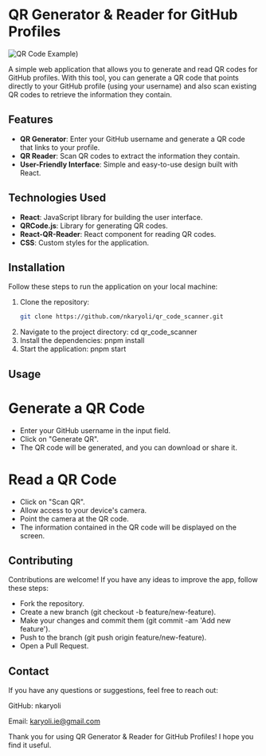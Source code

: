 # QR Generator & Reader for GitHub Profiles

![QR Code Example](https://https://raw.githubusercontent.com/nkaryoli/qr_code_scanner/main/public/qr_expample.png)) <!-- You can add an example image of the generated QR code -->

A simple web application that allows you to generate and read QR codes for GitHub profiles. With this tool, you can generate a QR code that points directly to your GitHub profile (using your username) and also scan existing QR codes to retrieve the information they contain.

## Features

- **QR Generator**: Enter your GitHub username and generate a QR code that links to your profile.
- **QR Reader**: Scan QR codes to extract the information they contain.
- **User-Friendly Interface**: Simple and easy-to-use design built with React.

## Technologies Used

- **React**: JavaScript library for building the user interface.
- **QRCode.js**: Library for generating QR codes.
- **React-QR-Reader**: React component for reading QR codes.
- **CSS**: Custom styles for the application.

## Installation

Follow these steps to run the application on your local machine:

1. Clone the repository:
   ```bash
   git clone https://github.com/nkaryoli/qr_code_scanner.git
2. Navigate to the project directory:
   cd qr_code_scanner
3. Install the dependencies:
   pnpm install
4. Start the application:
   pnpm start

## Usage

# Generate a QR Code
- Enter your GitHub username in the input field.
- Click on "Generate QR".
- The QR code will be generated, and you can download or share it.

# Read a QR Code
- Click on "Scan QR".
- Allow access to your device's camera.
- Point the camera at the QR code.
- The information contained in the QR code will be displayed on the screen.

## Contributing
Contributions are welcome! If you have any ideas to improve the app, follow these steps:
- Fork the repository.
- Create a new branch (git checkout -b feature/new-feature).
- Make your changes and commit them (git commit -am 'Add new feature').
- Push to the branch (git push origin feature/new-feature).
- Open a Pull Request.

## Contact
If you have any questions or suggestions, feel free to reach out:

GitHub: nkaryoli

Email: karyoli.ie@gmail.com

Thank you for using QR Generator & Reader for GitHub Profiles! I hope you find it useful.
